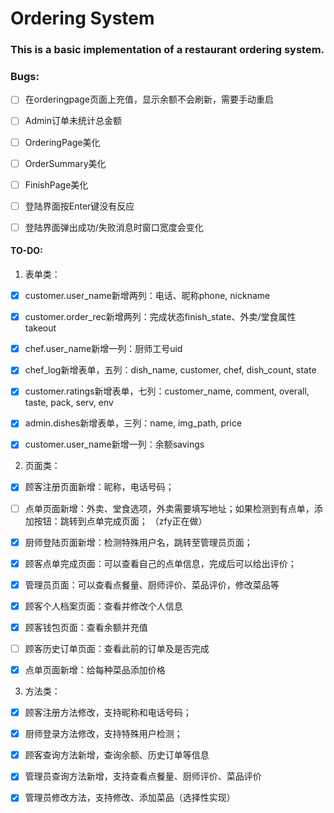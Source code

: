 # Ordering System

### This is a basic implementation of a restaurant ordering system.

### Bugs:

- [ ] 在orderingpage页面上充值，显示余额不会刷新，需要手动重启

- [ ] Admin订单未统计总金额

- [ ] OrderingPage美化

- [ ] OrderSummary美化

- [ ] FinishPage美化

- [ ] 登陆界面按Enter键没有反应

- [ ] 登陆界面弹出成功/失败消息时窗口宽度会变化

#### TO-DO:

1. 表单类：

- [x] customer.user_name新增两列：电话、昵称phone, nickname

- [x] customer.order_rec新增两列：完成状态finish_state、外卖/堂食属性takeout

- [x] chef.user_name新增一列：厨师工号uid

- [x] chef_log新增表单，五列：dish_name, customer, chef, dish_count, state

- [x] customer.ratings新增表单，七列：customer_name, comment, overall, taste, pack, serv, env

- [x] admin.dishes新增表单，三列：name, img_path, price

- [x] customer.user_name新增一列：余额savings

2. 页面类：

- [x] 顾客注册页面新增：昵称，电话号码；

- [ ] 点单页面新增：外卖、堂食选项，外卖需要填写地址；如果检测到有点单，添加按钮：跳转到点单完成页面； （zfy正在做）

- [x] 厨师登陆页面新增：检测特殊用户名，跳转至管理员页面；

- [x] 顾客点单完成页面：可以查看自己的点单信息，完成后可以给出评价；

- [x] 管理员页面：可以查看点餐量、厨师评价、菜品评价，修改菜品等

- [x] 顾客个人档案页面：查看并修改个人信息

- [x] 顾客钱包页面：查看余额并充值

- [ ] 顾客历史订单页面：查看此前的订单及是否完成

- [x] 点单页面新增：给每种菜品添加价格

3. 方法类：

- [x] 顾客注册方法修改，支持昵称和电话号码；

- [x] 厨师登录方法修改，支持特殊用户检测；

- [x] 顾客查询方法新增，查询余额、历史订单等信息

- [x] 管理员查询方法新增，支持查看点餐量、厨师评价、菜品评价

- [x] 管理员修改方法，支持修改、添加菜品（选择性实现）
